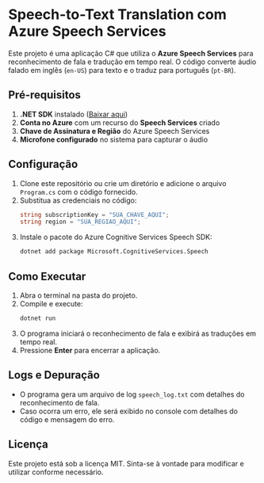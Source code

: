 # Speech-to-Text Translation com Azure Speech Services

Este projeto é uma aplicação C# que utiliza o **Azure Speech Services** para reconhecimento de fala e tradução em tempo real. O código converte áudio falado em inglês (`en-US`) para texto e o traduz para português (`pt-BR`).

## Pré-requisitos

1. **.NET SDK** instalado ([Baixar aqui](https://dotnet.microsoft.com/en-us/download))
2. **Conta no Azure** com um recurso do **Speech Services** criado
3. **Chave de Assinatura e Região** do Azure Speech Services
4. **Microfone configurado** no sistema para capturar o áudio

## Configuração

1. Clone este repositório ou crie um diretório e adicione o arquivo `Program.cs` com o código fornecido.
2. Substitua as credenciais no código:
   ```csharp
   string subscriptionKey = "SUA_CHAVE_AQUI";  
   string region = "SUA_REGIAO_AQUI";
   ```
3. Instale o pacote do Azure Cognitive Services Speech SDK:
   ```sh
   dotnet add package Microsoft.CognitiveServices.Speech
   ```

## Como Executar

1. Abra o terminal na pasta do projeto.
2. Compile e execute:
   ```sh
   dotnet run
   ```
3. O programa iniciará o reconhecimento de fala e exibirá as traduções em tempo real.
4. Pressione **Enter** para encerrar a aplicação.

## Logs e Depuração

- O programa gera um arquivo de log `speech_log.txt` com detalhes do reconhecimento de fala.
- Caso ocorra um erro, ele será exibido no console com detalhes do código e mensagem do erro.

## Licença

Este projeto está sob a licença MIT. Sinta-se à vontade para modificar e utilizar conforme necessário.

